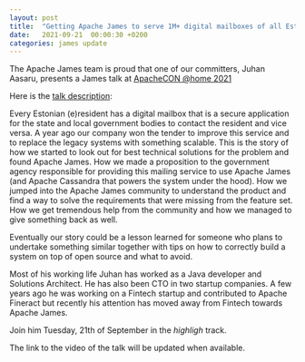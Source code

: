 ```yaml
---
layout: post
title:  "Getting Apache James to serve 1M+ digital mailboxes of all Estonian residents "
date:   2021-09-21  00:00:30 +0200
categories: james update
---
```


The Apache James team is proud that one of our committers, Juhan Aasaru, presents a James
talk at [ApacheCON @home 2021][apacheCON]

Here is the [talk description][desc]:

Every Estonian (e)resident has a digital mailbox that is a secure application for the state and local government bodies 
to contact the resident and vice versa. A year ago our company won the tender to improve this service and to replace 
the legacy systems with something scalable. This is the story of how we started to look out for best technical solutions 
for the problem and found Apache James. How we made a proposition to the government agency responsible for providing this 
mailing service to use Apache James (and Apache Cassandra that powers the system under the hood). How we jumped into the 
Apache James community to understand the product and find a way to solve the requirements that were missing from the 
feature set. How we get tremendous help from the community and how we managed to give something back as well. 

Eventually our story could be a lesson learned for someone who plans to undertake something similar together with tips 
on how to correctly build a system on top of open source and what to avoid.

Most of his working life Juhan has worked as a Java developer and Solutions Architect. He has also been CTO in two 
startup companies. A few years ago he was working on a Fintech startup and contributed to Apache Fineract but recently
 his attention has moved away from Fintech towards Apache James. 

Join him Tuesday, 21th of September in the *highligh* track.

The link to the video of the talk will be updated when available.

[apacheCON]: https://www.apachecon.com/acah2021/index.html
[desc]: https://www.apachecon.com/acah2021/tracks/highlight.html
